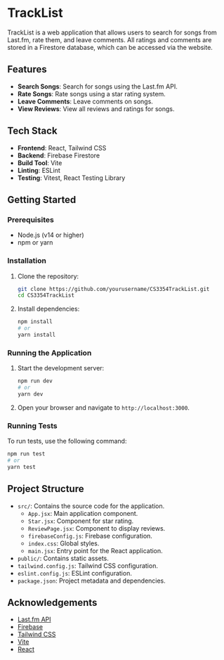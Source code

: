 # TrackList

TrackList is a web application that allows users to search for songs from Last.fm, rate them, and leave comments. All ratings and comments are stored in a Firestore database, which can be accessed via the website.

## Features

- **Search Songs**: Search for songs using the Last.fm API.
- **Rate Songs**: Rate songs using a star rating system.
- **Leave Comments**: Leave comments on songs.
- **View Reviews**: View all reviews and ratings for songs.

## Tech Stack

- **Frontend**: React, Tailwind CSS
- **Backend**: Firebase Firestore
- **Build Tool**: Vite
- **Linting**: ESLint
- **Testing**: Vitest, React Testing Library

## Getting Started

### Prerequisites

- Node.js (v14 or higher)
- npm or yarn

### Installation

1. Clone the repository:
    ```sh
    git clone https://github.com/yourusername/CS3354TrackList.git
    cd CS3354TrackList
    ```

2. Install dependencies:
    ```sh
    npm install
    # or
    yarn install
    ```

### Running the Application

1. Start the development server:
    ```sh
    npm run dev
    # or
    yarn dev
    ```

2. Open your browser and navigate to `http://localhost:3000`.

### Running Tests

To run tests, use the following command:
```sh
npm run test
# or
yarn test
```

## Project Structure

- `src/`: Contains the source code for the application.
  - `App.jsx`: Main application component.
  - `Star.jsx`: Component for star rating.
  - `ReviewPage.jsx`: Component to display reviews.
  - `firebaseConfig.js`: Firebase configuration.
  - `index.css`: Global styles.
  - `main.jsx`: Entry point for the React application.
- `public/`: Contains static assets.
- `tailwind.config.js`: Tailwind CSS configuration.
- `eslint.config.js`: ESLint configuration.
- `package.json`: Project metadata and dependencies.

## Acknowledgements

- [Last.fm API](https://www.last.fm/api)
- [Firebase](https://firebase.google.com/)
- [Tailwind CSS](https://tailwindcss.com/)
- [Vite](https://vitejs.dev/)
- [React](https://reactjs.org/)
